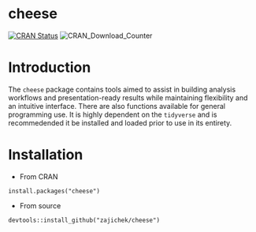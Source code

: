 
<!-- README.md is generated from README.Rmd. Please edit that file -->

# cheese

[![CRAN
Status](https://www.r-pkg.org/badges/version/cheese)](https://cran.r-project.org/package=cheese)
![CRAN\_Download\_Counter](http://cranlogs.r-pkg.org/badges/grand-total/cheese)

# Introduction

The `cheese` package contains tools aimed to assist in building analysis
workflows and presentation-ready results while maintaining flexibility
and an intuitive interface. There are also functions available for
general programming use. It is highly dependent on the `tidyverse` and
is recommedended it be installed and loaded prior to use in its
entirety.

# Installation

  - From CRAN

`install.packages("cheese")`

  - From source

`devtools::install_github("zajichek/cheese")`
